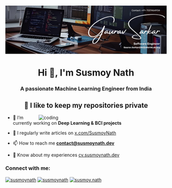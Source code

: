 ![logo](https://github.com/gauravsarkar-code/gauravsarkar-code/blob/main/Gaurav%20git%20banner.png)

<h1 align="center">Hi 👋, I'm Susmoy Nath</h1>
<h3 align="center">A passionate Machine Learning Engineer from India</h3>
<h2 align="center">🌱 I like to keep my repositories private</h2>

<img align="right" alt="coding" width="400" src="https://media.giphy.com/media/Ws6T5PN7wHv3cY8xy8/giphy.gif?cid=790b7611pcihgc5uo527e4eeszr0pud8f7iycq787xqmaogm&ep=v1_gifs_search&rid=giphy.gif">

- 🔭 I’m currently working on **Deep Learning & BCI projects**

- 📝 I regularly write articles on [x.com/SusmoyNath](x.com/SusmoyNath)

- 📫 How to reach me **contact@susmoynath.dev**

- 📄 Know about my experiences [cv.susmoynath.dev](cv.susmoynath.dev)

<h3 align="left">Connect with me:</h3>
<p align="left">
<a href="https://twitter.com/susmoynath" target="blank"><img align="center" src="https://raw.githubusercontent.com/rahuldkjain/github-profile-readme-generator/master/src/images/icons/Social/twitter.svg" alt="susmoynath" height="30" width="40" /></a>
<a href="https://linkedin.com/in/susmoynath" target="blank"><img align="center" src="https://raw.githubusercontent.com/rahuldkjain/github-profile-readme-generator/master/src/images/icons/Social/linked-in-alt.svg" alt="susmoynath" height="30" width="40" /></a>
<a href="https://instagram.com/susmoy.nath" target="blank"><img align="center" src="https://raw.githubusercontent.com/rahuldkjain/github-profile-readme-generator/master/src/images/icons/Social/instagram.svg" alt="susmoy.nath" height="30" width="40" /></a>
</p>

